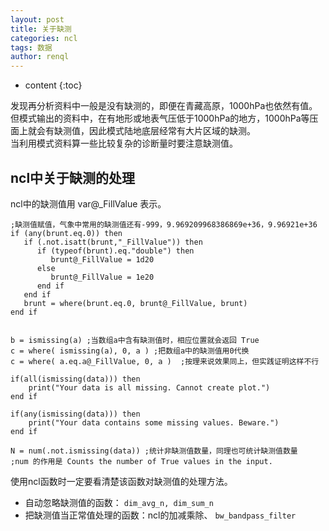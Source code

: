 ```yaml
---
layout: post
title: 关于缺测
categories: ncl
tags: 数据
author: renql
---
```


* content
{:toc}

发现再分析资料中一般是没有缺测的，即便在青藏高原，1000hPa也依然有值。  
但模式输出的资料中，在有地形或地表气压低于1000hPa的地方，1000hPa等压面上就会有缺测值，因此模式陆地底层经常有大片区域的缺测。  
当利用模式资料算一些比较复杂的诊断量时要注意缺测值。  

## ncl中关于缺测的处理
ncl中的缺测值用 var@_FillValue 表示。
```
;缺测值赋值，气象中常用的缺测值还有-999，9.969209968386869e+36，9.96921e+36
if (any(brunt.eq.0)) then
   if (.not.isatt(brunt,"_FillValue")) then
      if (typeof(brunt).eq."double") then
         brunt@_FillValue = 1d20
      else
         brunt@_FillValue = 1e20
      end if
   end if
   brunt = where(brunt.eq.0, brunt@_FillValue, brunt)
end if


b = ismissing(a) ;当数组a中含有缺测值时，相应位置就会返回 True
c = where( ismissing(a), 0, a ) ;把数组a中的缺测值用0代换
c = where( a.eq.a@_FillValue, 0, a )  ;按理来说效果同上，但实践证明这样不行

if(all(ismissing(data))) then
    print("Your data is all missing. Cannot create plot.")
end if

if(any(ismissing(data))) then
    print("Your data contains some missing values. Beware.")
end if

N = num(.not.ismissing(data)) ;统计非缺测值数量，同理也可统计缺测值数量
;num 的作用是 Counts the number of True values in the input.
```

使用ncl函数时一定要看清楚该函数对缺测值的处理方法。   
- 自动忽略缺测值的函数： `dim_avg_n, dim_sum_n`    
- 把缺测值当正常值处理的函数：ncl的加减乘除、 `bw_bandpass_filter` 
